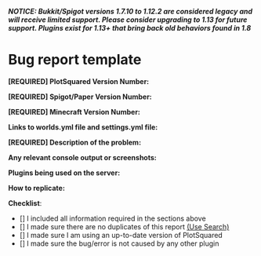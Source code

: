 __*NOTICE: Bukkit/Spigot versions 1.7.10 to 1.12.2 are considered legacy and will receive limited support. Please consider upgrading to 1.13 for future support. Plugins exist for 1.13+ that bring back old behaviors found in 1.8*__
# Bug report template 
<!--- In order to create a valid issue report you have to follow this template. -->
<!--- Incomplete reports might be marked as invalid. -->
<!--  Feature requests and enhancements may be suggested at https://github.com/IntellectualSites/PlotSquaredSuggestions. -->
**[REQUIRED] PlotSquared Version Number:** <!--- Enter /plot version in game or in your console and copy the output here -->

**[REQUIRED] Spigot/Paper Version Number:** 

**[REQUIRED] Minecraft Version Number:** 

**Links to worlds.yml file and settings.yml file:** 
<!--- Copy and paste the information to the service of your choosing and provide the link here. -->

**[REQUIRED] Description of the problem:** 

**Any relevant console output or screenshots:**

**Plugins being used on the server:**
<!--- Optional but recommended --->

**How to replicate:** 
<!--- If you can reproduce the issue please tell us as detailed as possible step by step how to do that -->

**Checklist**:
<!-- Make sure you have completed the following steps (put an "X" between of brackets): -->
- [] I included all information required in the sections above
- [] I made sure there are no duplicates of this report [(Use Search)](https://github.com/IntellectualSites/PlotSquared/issues?utf8=%E2%9C%93&q=is%3Aissue)
- [] I made sure I am using an up-to-date version of PlotSquared
- [] I made sure the bug/error is not caused by any other plugin
